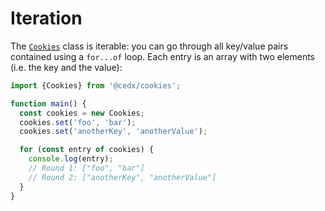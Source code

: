 # Iteration
The [`Cookies`](api.md) class is iterable: you can go through all key/value pairs contained using a `for...of` loop. Each entry is an array with two elements (i.e. the key and the value):

```js
import {Cookies} from '@cedx/cookies';

function main() {
  const cookies = new Cookies;
  cookies.set('foo', 'bar');
  cookies.set('anotherKey', 'anotherValue');

  for (const entry of cookies) {
    console.log(entry);
    // Round 1: ["foo", "bar"]
    // Round 2: ["anotherKey", "anotherValue"]
  }
}
```
